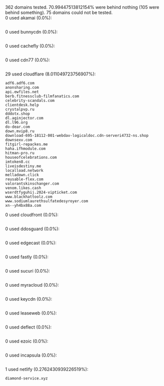 362 domains tested. 70.99447513812154% were behind nothing (105 were behind something). 75 domains could not be tested.<br>
0 used akamai (0.0%):
```

```

0 used bunnycdn (0.0%):
```

```

0 used cachefly (0.0%):
```

```

0 used cdn77 (0.0%):
```

```

29 used cloudflare (8.011049723756907%):
```
adf6.adf6.com
anonsharing.com
api.ewfiles.net
berb.fitnessclub-filmfanatics.com
celebrity-scandals.com
clientdesk.help
crystalpvp.ru
dddotx.shop
dl.aginjector.com
dl.l96.org
do-dear.com
down.mvip8.ru
download-695-18112-001-webdav-logicaldoc.cdn-serveri4732-ns.shop
downsexv.com
fitgirl-repackes.me
haha.ifhmodule.com
hitman-pro.ru
houseofcelebrations.com
imtoken8.cc
liveisdestiny.me
localload.network
melladown.click
reusable-flex.com
valorantskinschanger.com
venom.likes.cash
wserdtfyguhij.2024-vipticket.com
www.blackhattoolz.com
www.sodiumlaurethsulfatedesyroyer.com
xn--yh4bx88a.com
```

0 used cloudfront (0.0%):
```

```

0 used ddosguard (0.0%):
```

```

0 used edgecast (0.0%):
```

```

0 used fastly (0.0%):
```

```

0 used sucuri (0.0%):
```

```

0 used myracloud (0.0%):
```

```

0 used keycdn (0.0%):
```

```

0 used leaseweb (0.0%):
```

```

0 used deflect (0.0%):
```

```

0 used ezoic (0.0%):
```

```

0 used incapsula (0.0%):
```

```

1 used netlify (0.2762430939226519%):
```
diamond-service.xyz
```
